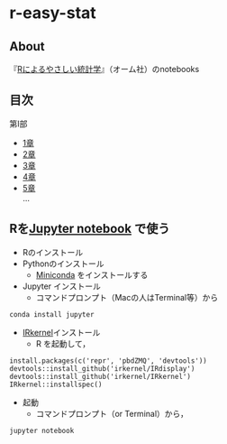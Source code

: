 # r-easy-stat
## About
『[Rによるやさしい統計学](http://shop.ohmsha.co.jp/shopdetail/000000001781/)』（オーム社）のnotebooks

## 目次
第I部
* [1章](http://whatalnk.github.io/r-easy-stat/Chap01.html)  
* [2章](http://whatalnk.github.io/r-easy-stat/Chap02.html)  
* [3章](http://whatalnk.github.io/r-easy-stat/Chap03.html)  
* [4章](http://whatalnk.github.io/r-easy-stat/Chap04.html)  
* [5章](http://whatalnk.github.io/r-easy-stat/Chap05.html)  
...

## Rを[Jupyter notebook](http://jupyter.org/) で使う

* Rのインストール
* Pythonのインストール
  * [Miniconda](http://conda.pydata.org/miniconda.html) をインストールする
* Jupyter インストール
  * コマンドプロンプト（Macの人はTerminal等）から
```
conda install jupyter
```
* [IRkernel](http://irkernel.github.io/)インストール
  * R を起動して，
```
install.packages(c('repr', 'pbdZMQ', 'devtools')) 
devtools::install_github('irkernel/IRdisplay')
devtools::install_github('irkernel/IRkernel')
IRkernel::installspec()
```
* 起動
  * コマンドプロンプト（or Terminal）から，
```
jupyter notebook
```
